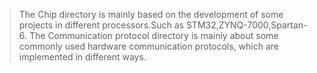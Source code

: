 >The Chip directory is mainly based on the development of some projects in different processors.Such as STM32,ZYNQ-7000,Spartan-6.
>The Communication protocol directory is mainly about some commonly used hardware communication protocols, which are implemented in different ways.
